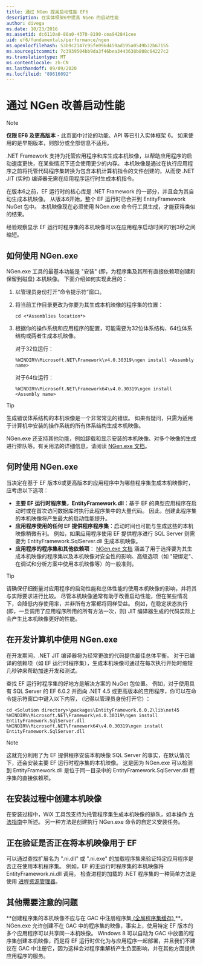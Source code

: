 ```yaml
---
title: 通过 NGen 提高启动性能 EF6
description: 在实体框架6中提高 NGen 的启动性能
author: divega
ms.date: 10/23/2016
ms.assetid: dc6110a0-80a0-4370-8190-cea942841cee
uid: ef6/fundamentals/performance/ngen
ms.openlocfilehash: 53b9c2147c95fe096d459ad195a0549b32b67155
ms.sourcegitcommit: 7c3939504bb9da3f46bea3443638b808c04227c2
ms.translationtype: MT
ms.contentlocale: zh-CN
ms.lasthandoff: 09/09/2020
ms.locfileid: "89616092"
---
```

# <a name="improving-startup-performance-with-ngen"></a>通过 NGen 改善启动性能
> [!NOTE]
> **仅限 EF6 及更高版本** - 此页面中讨论的功能、API 等已引入实体框架 6。 如果使用的是早期版本，则部分或全部信息不适用。  

.NET Framework 支持为托管应用程序和库生成本机映像，以帮助应用程序的启动速度更快，在某些情况下还会使用更少的内存。 本机映像是通过在执行应用程序之前将托管代码程序集转换为包含本机计算机指令的文件创建的，从而使 .NET JIT (实时) 编译器无需在应用程序运行时生成本机指令。  

在版本6之前，EF 运行时的核心库是 .NET Framework 的一部分，并且会为其自动生成本机映像。 从版本6开始，整个 EF 运行时已合并到 EntityFramework NuGet 包中。 本机映像现在必须使用 NGen.exe 命令行工具生成，才能获得类似的结果。  

经验观察显示 EF 运行时程序集的本机映像可以在应用程序启动时间的1到3秒之间缩短。  

## <a name="how-to-use-ngenexe"></a>如何使用 NGen.exe  

NGen.exe 工具的最基本功能是 "安装" (即，为程序集及其所有直接依赖项创建和保留到磁盘) 本机映像。 下面介绍如何实现此目的：  

1. 以管理员身份打开“命令提示符”窗口。
2. 将当前工作目录更改为你要为其生成本机映像的程序集的位置：

   ``` console
   cd <*Assemblies location*>  
   ```

3. 根据你的操作系统和应用程序的配置，可能需要为32位体系结构、64位体系结构或两者生成本机映像。

   对于32位运行：

   ``` console
   %WINDIR%\Microsoft.NET\Framework\v4.0.30319\ngen install <Assembly name>  
   ```

   对于64位运行：
  
   ``` console
   %WINDIR%\Microsoft.NET\Framework64\v4.0.30319\ngen install <Assembly name>  
   ```

> [!TIP]
> 生成错误体系结构的本机映像是一个非常常见的错误。 如果有疑问，只需为适用于计算机中安装的操作系统的所有体系结构生成本机映像。  

NGen.exe 还支持其他功能，例如卸载和显示安装的本机映像、对多个映像的生成进行排队等。有关用法的详细信息，请阅读 [NGen.exe 文档](https://msdn.microsoft.com/library/6t9t5wcf.aspx)。  

## <a name="when-to-use-ngenexe"></a>何时使用 NGen.exe  

当决定在基于 EF 版本6或更高版本的应用程序中为哪些程序集生成本机映像时，应考虑以下选项：  

- **主要 EF 运行时程序集，EntityFramework.dll**：基于 EF 的典型应用程序在启动时或在首次访问数据库时执行此程序集中的大量代码。 因此，创建此程序集的本机映像将产生最大的启动性能提升。  
- **应用程序使用的任何 EF 提供程序程序集**：启动时间也可能与生成这些的本机映像稍微有利。 例如，如果应用程序使用 EF 提供程序进行 SQL Server 则需要为 EntityFramework.SqlServer.dll 生成本机映像。  
- **应用程序的程序集和其他依赖项**： [NGen.exe 文档](https://msdn.microsoft.com/library/6t9t5wcf.aspx) 涵盖了用于选择要为其生成本机映像的程序集以及本机映像对安全性的影响、高级选项（如 "硬绑定"、在调试和分析方案中使用本机映像等）的一般准则。  

> [!TIP]
> 请确保仔细衡量对应用程序的启动性能和总体性能的使用本机映像的影响，并将其与实际要求进行比较。 尽管本机映像通常有助于改善启动性能，但在某些情况下，会降低内存使用率，并非所有方案都将同样受益。 例如，在稳定状态执行 (即，一旦调用了应用程序所用的所有方法一次，则) JIT 编译器生成的代码实际上会产生比本机映像更好的性能。  

## <a name="using-ngenexe-in-a-development-machine"></a>在开发计算机中使用 NGen.exe  

在开发期间，.NET JIT 编译器将为经常更改的代码提供最佳总体平衡。 对于已编译的依赖项（如 EF 运行时程序集），生成本机映像可通过在每次执行开始时缩短几秒钟来帮助加速开发和测试。  

查找 EF 运行时程序集的好地方是解决方案的 NuGet 包位置。 例如，对于使用具有 SQL Server 的 EF 6.0.2 并面向 .NET 4.5 或更高版本的应用程序，你可以在命令提示符窗口中键入以下内容， (记得以管理员身份打开它) ：  

```console
cd <Solution directory>\packages\EntityFramework.6.0.2\lib\net45
%WINDIR%\Microsoft.NET\Framework\v4.0.30319\ngen install EntityFramework.SqlServer.dll
%WINDIR%\Microsoft.NET\Framework64\v4.0.30319\ngen install EntityFramework.SqlServer.dll
```  

> [!NOTE]
> 这就充分利用了为 EF 提供程序安装本机映像 SQL Server 的事实，在默认情况下，还会安装主要 EF 运行时程序集的本机映像。 这是因为 NGen.exe 可以检测到 EntityFramework.dll 是位于同一目录中的 EntityFramework.SqlServer.dll 程序集的直接依赖项。  

## <a name="creating-native-images-during-setup"></a>在安装过程中创建本机映像  

在安装过程中，WiX 工具包支持为托管程序集生成本机映像的排队，如本操作 [方法指南](https://wixtoolset.org/documentation/manual/v3/howtos/files_and_registry/ngen_managed_assemblies.html)中所述。 另一种方法是创建执行 NGen.exe 命令的自定义安装任务。  

## <a name="verifying-that-native-images-are-being-used-for-ef"></a>正在验证是否正在将本机映像用于 EF  

可以通过查找扩展名为 ".ni.dll" 或 ".ni.exe" 的加载程序集来验证特定应用程序是否正在使用本机程序集。 例如，EF 的主运行时程序集的本机映像将 EntityFramework.ni.dll 调用。 检查进程的加载的 .NET 程序集的一种简单方法是使用 [进程资源管理器](https://technet.microsoft.com/sysinternals/bb896653)。  

## <a name="other-things-to-be-aware-of"></a>其他需要注意的问题  

**创建程序集的本机映像不应与在 GAC 中注册程序集[ (全局程序集缓存) ](https://msdn.microsoft.com/library/yf1d93sz.aspx) **。 NGen.exe 允许创建不在 GAC 中的程序集的映像，事实上，使用特定 EF 版本的多个应用程序可以共享同一本机映像。 Windows 8 可以自动为 GAC 中放置的程序集创建本机映像，而是将 EF 运行时优化为与应用程序一起部署，并且我们不建议在 GAC 中注册它，因为这样会对程序集解析产生负面影响，并在其他方面提供应用程序的服务。  
